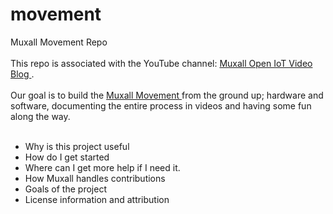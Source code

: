 # movement
Muxall Movement Repo</br>
</br>
This repo is associated with the YouTube channel: <a href="https://www.youtube.com/channel/UC_aUZqdsquT11l7CI8v8KFQ"> Muxall Open IoT Video Blog </a>. </br>
</br>
Our goal is to build the <a href="https://youtu.be/e44HD0biEdk"> Muxall Movement </a> from the ground up; hardware and software, documenting the entire process in videos and having some fun along the way.</br>
</br>
* Why is this project useful
* How do I get started
* Where can I get more help if I need it.
* How Muxall handles contributions
* Goals of the project
* License information and attribution
